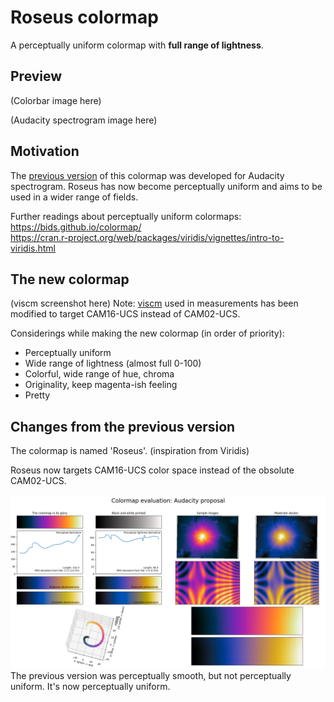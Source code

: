 # Roseus colormap

A perceptually uniform colormap with **full range of lightness**.


## Preview

(Colorbar image here)

(Audacity spectrogram image here)


## Motivation

The [previous version](https://github.com/dofuuz/audacity-colormap/tree/v1.0.0) of this colormap was developed for Audacity spectrogram. Roseus has now become perceptually uniform and aims to be used in a wider range of fields.

Further readings about perceptually uniform colormaps:  
https://bids.github.io/colormap/  
https://cran.r-project.org/web/packages/viridis/vignettes/intro-to-viridis.html


## The new colormap

(viscm screenshot here)
Note: [viscm](https://github.com/matplotlib/viscm) used in measurements has been modified to target CAM16-UCS instead of CAM02-UCS.

Considerings while making the new colormap (in order of priority):
- Perceptually uniform
- Wide range of lightness (almost full 0-100)
- Colorful, wide range of hue, chroma
- Originality, keep magenta-ish feeling
- Pretty


## Changes from the previous version

The colormap is named 'Roseus'. (inspiration from Viridis)

Roseus now targets CAM16-UCS color space instead of the obsolute CAM02-UCS.

![viscm-audaspec](img/viscm-audaspec.png)
The previous version was perceptually smooth, but not perceptually uniform. It's now perceptually uniform.
